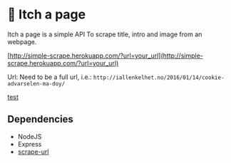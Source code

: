 # :hamster: Itch a page

Itch a page is a simple API To scrape title, intro and image from an webpage.

[http://simple-scrape.herokuapp.com/?url=your_url](http://simple-scrape.herokuapp.com/?url=your_url)

Url: Need to be a full url, i.e.: `http://iallenkelhet.no/2016/01/14/cookie-advarselen-ma-doy/`

[test](http://simple-scrape.herokuapp.com/?url=http://iallenkelhet.no/2016/01/14/cookie-advarselen-ma-doy/)

## Dependencies
* NodeJS
* Express
* [scrape-url](https://www.npmjs.com/package/scrape-url)
